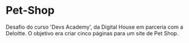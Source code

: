 # Pet-Shop
Desafio do curso 'Devs Academy', da Digital House em parceria com a Deloitte. O objetivo era criar cinco páginas para um site de Pet Shop.
